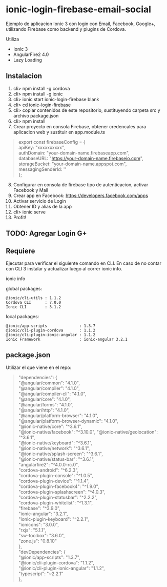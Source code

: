 # ionic-login-firebase-email-social
Ejemplo de aplicacion Ionic 3 con login con Email, Facebook, Google+, utilizando Firebase como backend y plugins de Cordova.

Utiliza
* Ionic 3
* AngularFire2 4.0
* Lazy Loading

## Instalacion
1. cli> npm install -g cordova
2. cli> npm install -g ionic
3. cli> ionic start ionic-login-firebase blank
4. cli> cd ionic-login-firebase
5. cli> copiar contenidos de este repositorio, sustituyendo carpeta src y archivo package.json
6. cli> npm install
7. Crear proyecto en consola Firebase, obtener credencales para aplicacion web y sustituir en app.module.ts

> export const firebaseConfig = {  
>  apiKey: "xxxxxxxxxx",  
>  authDomain: "your-domain-name.firebaseapp.com",  
>  databaseURL: "https://your-domain-name.firebaseio.com",  
>  storageBucket: "your-domain-name.appspot.com",  
>  messagingSenderId: '<your-messaging-sender-id>'  
> };  

8. Configurar en consola de firebase tipo de autenticacion, activar Facebook y Mail
9. Crear app en Facebook: https://developers.facebook.com/apps
10. Activar servicio de Login
11. Obtener ID y alias de la app
12. cli> ionic serve
13. Profit!

## TODO: Agregar Login G+

## Requiere

Ejecutar para verificar el siguiente comando en CLI. En caso de no contar con CLI 3 instalar y actualizar luego al correr ionic info.

ionic info

global packages:

    @ionic/cli-utils : 1.1.2
    Cordova CLI      : 7.0.0
    Ionic CLI        : 3.1.2

local packages:

    @ionic/app-scripts              : 1.3.7
    @ionic/cli-plugin-cordova       : 1.1.2
    @ionic/cli-plugin-ionic-angular : 1.1.2
    Ionic Framework                 : ionic-angular 3.2.1
    
## package.json

Utilizar el que viene en el repo:

>  "dependencies": {  
>    "@angular/common": "4.1.0",  
>    "@angular/compiler": "4.1.0",  
>    "@angular/compiler-cli": "4.1.0",  
>    "@angular/core": "4.1.0",  
>    "@angular/forms": "4.1.0",  
>    "@angular/http": "4.1.0",  
>    "@angular/platform-browser": "4.1.0",  
>    "@angular/platform-browser-dynamic": "4.1.0",  
>    "@ionic-native/core": "^3.6.1",  
>    "@ionic-native/facebook": "^3.10.0", 
>    "@ionic-native/geolocation": "^3.6.1",  
>    "@ionic-native/keyboard": "^3.6.1",  
>    "@ionic-native/network": "^3.6.1",  
>    "@ionic-native/splash-screen": "^3.6.1",  
>    "@ionic-native/status-bar": "^3.6.1",  
>    "angularfire2": "^4.0.0-rc.0",  
>    "cordova-android": "^6.2.3",  
>    "cordova-plugin-console": "^1.0.5",  
>    "cordova-plugin-device": "^1.1.4",  
>    "cordova-plugin-facebook4": "^1.9.0",  
>    "cordova-plugin-splashscreen": "^4.0.3",  
>    "cordova-plugin-statusbar": "^2.2.2",  
>    "cordova-plugin-whitelist": "^1.3.1",  
>    "firebase": "^3.9.0",  
>    "ionic-angular": "3.2.1",  
>    "ionic-plugin-keyboard": "^2.2.1",  
>    "ionicons": "3.0.0",  
>    "rxjs": "5.1.1",  
>    "sw-toolbox": "3.6.0",  
>    "zone.js": "0.8.10"  
>  },  
>  "devDependencies": {  
>   "@ionic/app-scripts": "1.3.7",  
>   "@ionic/cli-plugin-cordova": "1.1.2",  
>    "@ionic/cli-plugin-ionic-angular": "1.1.2",  
>    "typescript": "~2.2.1"  
>  },  
